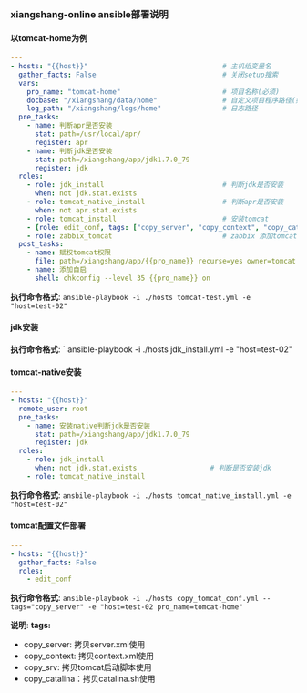 ### xiangshang-online ansible部署说明
#### 以tomcat-home为例
``` yml
---
- hosts: "{{host}}"                                 # 主机组变量名
  gather_facts: False                               # 关闭setup搜索
  vars:
    pro_name: "tomcat-home"                         # 项目名称(必须)
    docbase: "/xiangshang/data/home"                # 自定义项目程序路径(如果按照默认路径，使用dirname参数)
    log_path: "/xiangshang/logs/home"               # 日志路径
  pre_tasks:
    - name: 判断apr是否安装
      stat: path=/usr/local/apr/
      register: apr
    - name: 判断jdk是否安装
      stat: path=/xiangshang/app/jdk1.7.0_79
      register: jdk
  roles:
    - role: jdk_install                             # 判断jdk是否安装
      when: not jdk.stat.exists
    - role: tomcat_native_install                   # 判断apr是否安装
      when: not apr.stat.exists
    - role: tomcat_install                          # 安装tomcat
    - {role: edit_conf, tags: ["copy_server", "copy_context", "copy_catalina", "copy_srv"]}   # 配置文件
    - role: zabbix_tomcat                           # zabbix 添加tomcat监控
  post_tasks:
    - name: 赋权tomcat权限
      file: path=/xiangshang/app/{{pro_name}} recurse=yes owner=tomcat group=tomcat mode=755 state=directory
    - name: 添加自启
      shell: chkconfig --level 35 {{pro_name}} on
```
**执行命令格式**:
`ansible-playbook -i ./hosts tomcat-test.yml -e "host=test-02"`

#### jdk安装
**执行命令格式**:
` ansible-playbook -i ./hosts jdk_install.yml -e "host=test-02"

#### tomcat-native安装
``` yml
---
- hosts: "{{host}}"
  remote_user: root
  pre_tasks:
    - name: 安装native判断jdk是否安装
      stat: path=/xiangshang/app/jdk1.7.0_79
      register: jdk
  roles:
    - role: jdk_install
      when: not jdk.stat.exists                  # 判断是否安装jdk
    - role: tomcat_native_install
```
**执行命令格式**:
`ansbile-playbook -i ./hosts tomcat_native_install.yml -e "host=test-02"`

#### tomcat配置文件部署
``` yml
---
- hosts: "{{host}}"
  gather_facts: False
  roles:
    - edit_conf
```
**执行命令格式**:
`ansible-playbook -i ./hosts copy_tomcat_conf.yml --tags="copy_server" -e "host=test-02 pro_name=tomcat-home"`

**说明**:
**tags:**
  - copy_server: 拷贝server.xml使用
  - copy_context: 拷贝context.xml使用
  - copy_srv: 拷贝tomcat启动脚本使用
  - copy_catalina：拷贝catalina.sh使用
